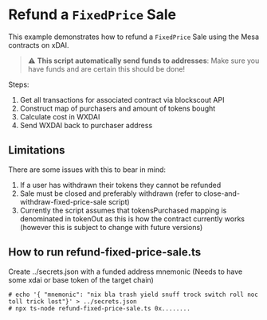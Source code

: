 # Refund a `FixedPrice` Sale

This example demonstrates how to refund a `FixedPrice` Sale using the Mesa contracts on xDAI.

> :warning: **This script automatically send funds to addresses**: Make sure you have funds and are certain this should be done!

Steps:

1. Get all transactions for associated contract via blockscout API
2. Construct map of purchasers and amount of tokens bought
3. Calculate cost in WXDAI
4. Send WXDAI back to purchaser address

## Limitations

There are some issues with this to bear in mind:

1. If a user has withdrawn their tokens they cannot be refunded
2. Sale must be closed and preferably withdrawn (refer to close-and-withdraw-fixed-price-sale script)
3. Currently the script assumes that tokensPurchased mapping is denominated in tokenOut as this is how the contract currently works (however this is subject to change with future versions)

## How to run refund-fixed-price-sale.ts

Create ../secrets.json with a funded address mnemonic (Needs to have some xdai or base token of the target chain)

```
# echo '{ "mnemonic": "nix bla trash yield snuff trock switch roll noc toll trick lost"}' > ../secrets.json
# npx ts-node refund-fixed-price-sale.ts 0x........
```

